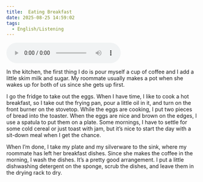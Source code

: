 ```yaml
---
title:  Eating Breakfast
date: 2025-08-25 14:59:02
tags: 
  - English/Listening
---
```

<audio controls src="https://cx-onedrive.pages.dev/api/raw?path=/Polyglot/ESLPod/033-eating-breakfast.mp3"></audio>

In the kitchen, the first thing I do is pour myself a cup of coffee and I add a little skim milk and sugar. My roommate usually makes a pot when she wakes up for both of us since she gets up first. 

I go the fridge to take out the eggs. When I have time, I like to cook a hot breakfast, so I take out the frying pan, pour a little oil in it, and turn on the front burner on the stovetop. While the eggs are cooking, I put two pieces of bread into the toaster. When the eggs are nice and brown on the edges, I use a spatula to put them on a plate. Some mornings, I have to settle for some cold cereal or just toast with jam, but it’s nice to start the day with a sit-down meal when I get the chance.

When I’m done, I take my plate and my silverware to the sink, where my roommate has left her breakfast dishes. Since she makes the coffee in the morning, I wash the dishes. It’s a pretty good arrangement. I put a little dishwashing detergent on the sponge, scrub the dishes, and leave them in the drying rack to dry.